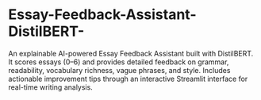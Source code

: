 # Essay-Feedback-Assistant-DistilBERT-
An explainable AI-powered Essay Feedback Assistant built with DistilBERT. It scores essays (0–6) and provides detailed feedback on grammar, readability, vocabulary richness, vague phrases, and style. Includes actionable improvement tips through an interactive Streamlit interface for real-time writing analysis.
